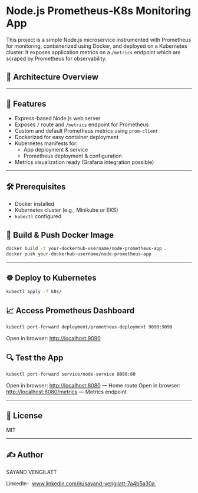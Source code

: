 # Node.js Prometheus-K8s Monitoring App
This project is a simple Node.js microservice instrumented with Prometheus for monitoring, containerized using Docker, and deployed on a Kubernetes cluster. It exposes application metrics on a `/metrics` endpoint which are scraped by Prometheus for observability.

## 🚀 Architecture Overview

---
## 🚀 Features
- Express-based Node.js web server
- Exposes `/` route and `/metrics` endpoint for Prometheus
- Custom and default Prometheus metrics using `prom-client`
- Dockerized for easy container deployment
- Kubernetes manifests for:
  - App deployment & service
  - Prometheus deployment & configuration
- Metrics visualization ready (Grafana integration possible)

---
## 🛠️ Prerequisites
- Docker installed
- Kubernetes cluster (e.g., Minikube or EKS)
- `kubectl` configured

## 🔨 Build & Push Docker Image
```bash
docker build -t your-dockerhub-username/node-prometheus-app .
docker push your-dockerhub-username/node-prometheus-app
```
---
## ☸️ Deploy to Kubernetes
```bash
kubectl apply -f k8s/
```

## 📈 Access Prometheus Dashboard
```bash
kubectl port-forward deployment/prometheus-deployment 9090:9090
```
Open in browser: [http://localhost:9090](http://localhost:9090)

## 🔍 Test the App
```bash
kubectl port-forward service/node-service 8080:80
```
Open in browser: [http://localhost:8080](http://localhost:8080) — Home route
Open in browser: [http://localhost:8080/metrics](http://localhost:8080/metrics) — Metrics endpoint

---
## 📄 License
MIT

---
## ✍️ Author
SAYAND VENGILATT

LinkedIn-  www.linkedin.com/in/sayand-vengilatt-7a4b5a30a 

